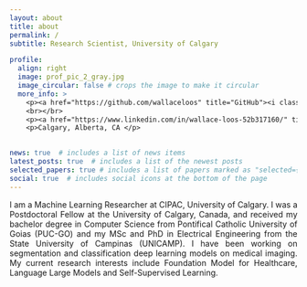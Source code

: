 ```yaml
---
layout: about
title: about
permalink: /
subtitle: Research Scientist, University of Calgary 

profile:
  align: right
  image: prof_pic_2_gray.jpg
  image_circular: false # crops the image to make it circular
  more_info: >
    <p><a href="https://github.com/wallaceloos" title="GitHub"><i class="fab fa-github"> </i> Github</a></p>    
    <br></br>
    <p><a href="https://www.linkedin.com/in/wallace-loos-52b317160/" title="LinkedIn"><i class="fab fa-linkedin"></i> LinkedIn </a>  </p>  
    <p>Calgary, Alberta, CA </p>

 
news: true  # includes a list of news items
latest_posts: true  # includes a list of the newest posts
selected_papers: true # includes a list of papers marked as "selected={true}"
social: true  # includes social icons at the bottom of the page
---
```


 <p align="justify">I am a Machine Learning Researcher at CIPAC, University of Calgary. I was a Postdoctoral Fellow at the University of Calgary, Canada, and received my  bachelor degree in Computer Science from Pontifical Catholic University of Goias (PUC-GO) and my  MSc and PhD in Electrical Engineering from the State University of Campinas (UNICAMP). I have  been working on segmentation and classification deep learning  models on medical imaging. My current research interests include Foundation Model for Healthcare, Language Large Models and Self-Supervised Learning.
